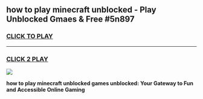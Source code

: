 
## how to play minecraft unblocked - Play Unblocked Gmaes & Free #5n897
<h3>
<a href="https://news.freeplayer.one?title=how_to_play_minecraft_unblocked&ref=03M">CLICK TO PLAY</a></h3>
<hr>

<h3>
<a href="https://news.freeplayer.one?title=how_to_play_minecraft_unblocked&ref=03M">CLICK 2 PLAY</a>
  
</h3>

<a href="https://news.freeplayer.one?title=how_to_play_minecraft_unblocked&ref=03M"><img src="https://clearcache.store/games.png"></a>


**how to play minecraft unblocked games unblocked: Your Gateway to Fun and Accessible Online Gaming**
